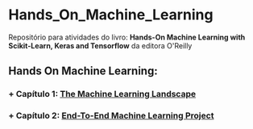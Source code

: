 # Hands_On_Machine_Learning

Repositório para atividades do livro: **Hands-On Machine Learning with Scikit-Learn, Keras and Tensorflow** da editora O'Reilly


## Hands On Machine Learning:

### + Capítulo 1: [The Machine Learning Landscape](https://github.com/rafaelpavan95/Learning_SQL/blob/main/Chapter_1.ipynb)

### + Capítulo 2: [End-To-End Machine Learning Project](https://github.com/rafaelpavan95/Learning_SQL/blob/main/Chapter_2.ipynb)


